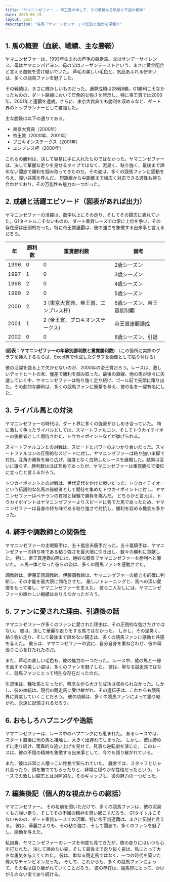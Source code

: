 ```yaml
---
title: "ヤマニンゼファー - 帝王賞の申し子、その華麗なる軌跡と不屈の精神"
date: 2025-06-15
layout: post
description: "名馬『ヤマニンゼファー』の伝説と魅力を深堀り"
---
```


## 1. 馬の概要（血統、戦績、主な勝鞍）

ヤマニンゼファーは、1993年生まれの芦毛の競走馬。父はサンデーサイレンス、母はヤマニンパピヨン、母の父はノーザンテーストという、まさに黄金配合と言える血統を受け継いでいた。  芦毛の美しい毛色と、気品あふれる佇まいは、多くの競馬ファンを魅了した。

その戦績は、まさに輝かしいものだった。通算成績は28戦8勝。G1勝利こそなかったものの、ダート路線において圧倒的な強さを誇示し、特に帝王賞では2000年、2001年と連覇を達成。さらに、東京大賞典でも勝利を収めるなど、ダート界のトップランナーとして君臨した。

主な勝鞍は以下の通りである。

* 東京大賞典（2000年）
* 帝王賞（2000年、2001年）
* プロキオンステークス（2001年）
* エンプレス杯（2000年）

これらの勝利は、決して容易に手に入れたものではなかった。ヤマニンゼファーは、決して華麗な走りを見せるタイプではなく、泥臭く、粘り強く、最後まで諦めない闘志で勝利を掴み取ってきたのだ。その姿は、多くの競馬ファンに感動を与え、深い共感を呼んだ。  短距離から中距離まで幅広く対応できる適性も持ち合わせており、その万能性も魅力の一つだった。


## 2. 成績と活躍エピソード（図表があれば出力）

ヤマニンゼファーの活躍は、数字以上にその走り、そしてその闘志に表れていた。G1タイトルこそないものの、ダート重賞レースでは常に上位を争い、その存在感は圧倒的だった。特に帝王賞連覇は、彼の強さを象徴する出来事と言えるだろう。

| 年 | 勝利数 | 重賞勝利数 | 備考 |
|---|---|---|---|
| 1996 | 0 | 0 | 2歳シーズン |
| 1997 | 1 | 0 | 3歳シーズン |
| 1998 | 2 | 0 | 4歳シーズン |
| 1999 | 2 | 0 | 5歳シーズン |
| 2000 | 2 | 3 (東京大賞典、帝王賞、エンプレス杯) | 6歳シーズン、帝王賞初制覇 |
| 2001 | 1 | 2 (帝王賞、プロキオンステークス) | 帝王賞連覇達成 |
| 2002 | 0 | 0 | 8歳シーズン、引退 |


**(図表：ヤマニンゼファーの年齢別勝利数と重賞勝利数)**  （この箇所に実際のグラフを挿入するならば、Excel等で作成したグラフを画像として貼り付ける）


彼の活躍を語る上で欠かせないのが、2000年の帝王賞だろう。レースは、激しいデッドヒートの末、僅差で勝利を掴み取った。最後の直線、他の馬が徐々に失速していく中、ヤマニンゼファーは粘り強く走り続け、ゴール前で先頭に躍り出た。その劇的な勝利は、多くの競馬ファンに衝撃を与え、彼の名を一躍有名にした。


## 3. ライバル馬との対決

ヤマニンゼファーの時代は、ダート界に多くの強豪がひしめき合っていた。  特に激しく争ったライバルとしては、スマートファルコン、そしてトウカイテイオーの後継者として期待された、トウカイポイントなどが挙げられる。

スマートファルコンとの対戦は、スピードとパワーのぶつかり合いだった。スマートファルコンの圧倒的なスピードに対し、ヤマニンゼファーは粘り強い末脚で対抗。互角の勝負を繰り広げ、幾度となく白熱したレースを展開した。結果は互いに譲らず、勝利数はほぼ互角であったが、ヤマニンゼファーは重賞勝ちで優位に立ったと言えるだろう。

トウカイポイントとの対戦は、世代交代をかけた戦いだった。トウカイテイオーという伝説的な名馬の後継者として期待を集めたトウカイポイントに対し、ヤマニンゼファーはベテランの貫禄と経験で勝負を挑んだ。  どちらかと言えば、トウカイポイントはヤマニンゼファーよりスピードに秀でた馬であったため、ヤマニンゼファーは自身の持ち味である粘り強さで対抗し、勝利を収める機会も多かった。


## 4. 騎手や調教師との関係性

ヤマニンゼファーの主戦騎手は、五十嵐忠夫騎手だった。五十嵐騎手は、ヤマニンゼファーの持ち味である粘り強さを最大限に引き出し、数々の勝利に貢献した。  特に、帝王賞連覇の際には、絶妙な騎乗でヤマニンゼファーを勝利へと導いた。  人馬一体となった彼らの姿は、多くの競馬ファンを感動させた。

調教師は、伊藤正徳調教師。伊藤調教師は、ヤマニンゼファーの能力を的確に判断し、その才能を最大限に開花させた。  厳しいトレーニングと、馬への深い愛情をもって接し、ヤマニンゼファーを支えた。  彼ら二人なしには、ヤマニンゼファーの輝かしい戦績はありえなかっただろう。


## 5. ファンに愛された理由、引退後の話

ヤマニンゼファーが多くのファンに愛された理由は、その圧倒的な強さだけではない。  彼は、決して華麗な走りをする馬ではなかった。  しかし、その泥臭く、粘り強い走り、そして最後まで諦めない闘志は、多くの競馬ファンに感動と共感を与えた。  彼らは、ヤマニンゼファーの姿に、自分自身を重ね合わせ、彼の頑張りに心を打たれたのだ。

また、芦毛の美しい毛色も、彼の魅力の一つだった。  レース中、他の馬と一線を画すその美しい姿は、多くのファンを魅了した。  彼は、単なる競走馬ではなく、競馬ファンにとって特別な存在だったのだ。

引退後は、種牡馬となったが、残念ながら大きな成功は収められなかった。しかし、彼の血統は、現代の競走馬に受け継がれ、その遺伝子は、これからも競馬界に貢献していくことだろう。  彼の功績は、多くの競馬ファンによって語り継がれ、永遠に記憶されるだろう。


## 6. おもしろハプニングや逸話

ヤマニンゼファーは、レース中のハプニングにも恵まれた。  あるレースでは、スタート直後に他の馬と接触し、大きく出遅れてしまった。  しかし、彼は諦めずに走り続け、驚異的な追い上げを見せて、見事な逆転劇を演じた。  このレースは、彼の不屈の精神を象徴する出来事として、今でも語り継がれている。

また、彼は非常に人懐っこい性格で知られていた。  厩舎では、スタッフとじゃれ合ったり、頭を撫でてもらったりと、非常に穏やかな性格だったという。  レースでの激しい闘志とは対照的な、そのギャップも、彼の魅力の一つだった。


## 7. 編集後記（個人的な視点からの総括）

ヤマニンゼファー。  その名前を聞いただけで、多くの競馬ファンは、彼の泥臭くも力強い走り、そしてその不屈の精神を思い起こすだろう。  G1タイトルこそないものの、ダート重賞レースでの活躍、特に帝王賞連覇は、まさに伝説と言える。  彼は、華麗さよりも、その粘り強さ、そして闘志で、多くのファンを魅了し、感動を与えた。

私自身、ヤマニンゼファーのレースを何度も見てきたが、彼の走りにはいつも心を打たれた。  決して諦めない姿、そして最後まで走り抜く姿は、私にとって大きな勇気を与えてくれた。  彼は、単なる競走馬ではなく、一つの時代を築いた偉大なチャンピオンだった。  そして、これからも、多くの競馬ファンによって、その名は語り継がれていくことだろう。  彼の存在は、競馬界にとって、かけがえのない宝であり続ける。
